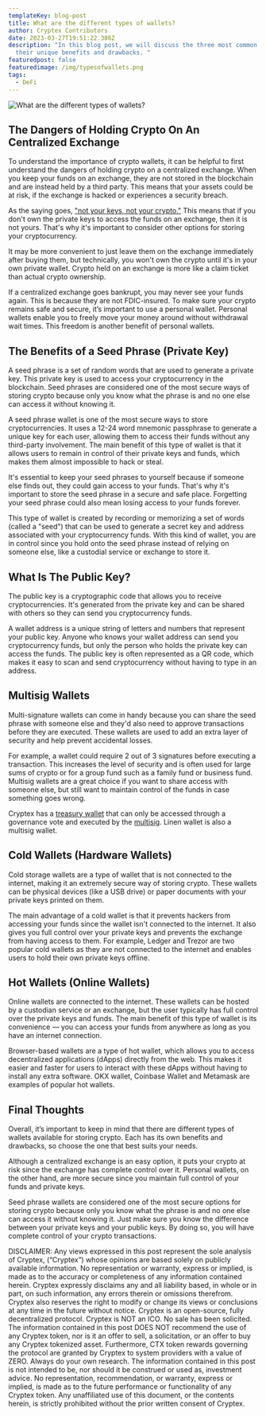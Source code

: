 ```yaml
---
templateKey: blog-post
title: What are the different types of wallets?
author: Cryptex Contributors
date: 2023-03-27T19:51:22.386Z
description: "In this blog post, we will discuss the three most common types,
  their unique benefits and drawbacks. "
featuredpost: false
featuredimage: /img/typesofwallets.png
tags:
  - DeFi
---
```

![What are the different types of wallets?](/img/typesofwallets.png)

## The Dangers of Holding Crypto On An Centralized Exchange

To understand the importance of crypto wallets, it can be helpful to first understand the dangers of holding crypto on a centralized exchange. When you keep your funds on an exchange, they are not stored in the blockchain and are instead held by a third party. This means that your assets could be at risk, if the exchange is hacked or experiences a security breach.



As the saying goes, ["not your keys, not your crypto."](https://www.forbes.com/sites/davidbirch/2021/10/15/not-your-keys-not-your-coins-whatever/?sh=71bf69c84c1f) This means that if you don't own the private keys to access the funds on an exchange, then it is not yours. That's why it's important to consider other options for storing your cryptocurrency.

It may be more convenient to just leave them on the exchange immediately after buying them, but technically, you won't own the crypto until it's in your own private wallet. Crypto held on an exchange is more like a claim ticket than actual crypto ownership.

If a centralized exchange goes bankrupt, you may never see your funds again. This is because they are not FDIC-insured. To make sure your crypto remains safe and secure, it’s important to use a personal wallet. Personal wallets enable you to freely move your money around without withdrawal wait times. This freedom is another benefit of personal wallets.



## The Benefits of a Seed Phrase (Private Key)

A seed phrase is a set of random words that are used to generate a private key. This private key is used to access your cryptocurrency in the blockchain. Seed phrases are considered one of the most secure ways of storing crypto because only you know what the phrase is and no one else can access it without knowing it.

A seed phrase wallet is one of the most secure ways to store cryptocurrencies. It uses a 12-24 word mnemonic passphrase to generate a unique key for each user, allowing them to access their funds without any third-party involvement. The main benefit of this type of wallet is that it allows users to remain in control of their private keys and funds, which makes them almost impossible to hack or steal.



It's essential to keep your seed phrases to yourself because if someone else finds out, they could gain access to your funds. That's why it's important to store the seed phrase in a secure and safe place. Forgetting your seed phrase could also mean losing access to your funds forever.



This type of wallet is created by recording or memorizing a set of words (called a "seed") that can be used to generate a secret key and address associated with your cryptocurrency funds. With this kind of wallet, you are in control since you hold onto the seed phrase instead of relying on someone else, like a custodial service or exchange to store it.



## What Is The Public Key?

The public key is a cryptographic code that allows you to receive cryptocurrencies. It's generated from the private key and can be shared with others so they can send you cryptocurrency funds.

A wallet address is a unique string of letters and numbers that represent your public key. Anyone who knows your wallet address can send you cryptocurrency funds, but only the person who holds the private key can access the funds. The public key is often represented as a QR code, which makes it easy to scan and send cryptocurrency without having to type in an address.



## Multisig Wallets

Multi-signature wallets can come in handy because you can share the seed phrase with someone else and they'd also need to approve transactions before they are executed. These wallets are used to add an extra layer of security and help prevent accidental losses.

For example, a wallet could require 2 out of 3 signatures before executing a transaction. This increases the level of security and is often used for large sums of crypto or for a group fund such as a family fund or business fund. Multisig wallets are a great choice if you want to share access with someone else, but still want to maintain control of the funds in case something goes wrong. 



Cryptex has a [treasury wallet](https://etherscan.io/address/0xa54074b2cc0e96a43048d4a68472f7f046ac0da8#tokentxns) that can only be accessed through a governance vote and executed by the [multisig](https://etherscan.io/address/0xa70b638b70154edfcbb8dbbbd04900f328f32c35#tokentxns). Linen wallet is also a multisig wallet. 



## Cold Wallets (Hardware Wallets)

Cold storage wallets are a type of wallet that is not connected to the internet, making it an extremely secure way of storing crypto. These wallets can be physical devices (like a USB drive) or paper documents with your private keys printed on them.

The main advantage of a cold wallet is that it prevents hackers from accessing your funds since the wallet isn't connected to the internet. It also gives you full control over your private keys and prevents the exchange from having access to them. For example, Ledger and Trezor are two popular cold wallets as they are not connected to the internet and enables users to hold their own private keys offline.

## Hot Wallets (Online Wallets)

Online wallets are connected to the internet. These wallets can be hosted by a custodian service or an exchange, but the user typically has full control over the private keys and funds. The main benefit of this type of wallet is its convenience — you can access your funds from anywhere as long as you have an internet connection.



Browser-based wallets are a type of hot wallet, which allows you to access decentralized applications (dApps) directly from the web. This makes it easier and faster for users to interact with these dApps without having to install any extra software. OKX wallet, Coinbase Wallet and Metamask are examples of popular hot wallets.

## Final Thoughts

Overall, it’s important to keep in mind that there are different types of wallets available for storing crypto. Each has its own benefits and drawbacks, so choose the one that best suits your needs.

Although a centralized exchange is an easy option, it puts your crypto at risk since the exchange has complete control over it. Personal wallets, on the other hand, are more secure since you maintain full control of your funds and private keys.



Seed phrase wallets are considered one of the most secure options for storing crypto because only you know what the phrase is and no one else can access it without knowing it. Just make sure you know the difference between your private keys and your public keys. By doing so, you will have complete control of your crypto transactions.



DISCLAIMER: Any views expressed in this post represent the sole analysis of Cryptex, (“Cryptex”) whose opinions are based solely on publicly available information. No representation or warranty, express or implied, is made as to the accuracy or completeness of any information contained herein. Cryptex expressly disclaims any and all liability based, in whole or in part, on such information, any errors therein or omissions therefrom. Cryptex also reserves the right to modify or change its views or conclusions at any time in the future without notice. Cryptex is an open-source, fully decentralized protocol. Cryptex is NOT an ICO. No sale has been solicited. The information contained in this post DOES NOT recommend the use of any Cryptex token, nor is it an offer to sell, a solicitation, or an offer to buy any Cryptex tokenized asset. Furthermore, CTX token rewards governing the protocol are granted by Cryptex to system providers with a value of ZERO. Always do your own research. The information contained in this post is not intended to be, nor should it be construed or used as, investment advice. No representation, recommendation, or warranty, express or implied, is made as to the future performance or functionality of any Cryptex token. Any unaffiliated use of this document, or the contents herein, is strictly prohibited without the prior written consent of Cryptex.